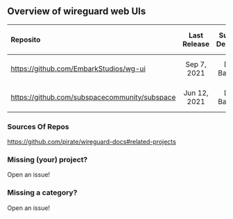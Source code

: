 ## Overview of wireguard web UIs

|               Reposito                        |   Last Release | Supported Deployment | Multiple Interfaces | Manual (Peer) Configuration |  Auth  | Notes |
| :-------------------------------------------  |     :----:     |       :----:         |        :----:       |        :----:               |  :--:  | :---: |
| https://github.com/EmbarkStudios/wg-ui        | Sep 7, 2021    | Docker, Bare-metal   |        ❌           |         ❌                 | Basic  | Not authenticated by default |
| https://github.com/subspacecommunity/subspace | Jun 12, 2021   | Docker, Bare-metal   |        ❌           |         ❌                 | SSO    | ARM, Internal DNS (dnsmasq)  |


### Sources Of Repos

https://github.com/pirate/wireguard-docs#related-projects

### Missing (your) project?

Open an issue!

### Missing a category?

Open an issue!
